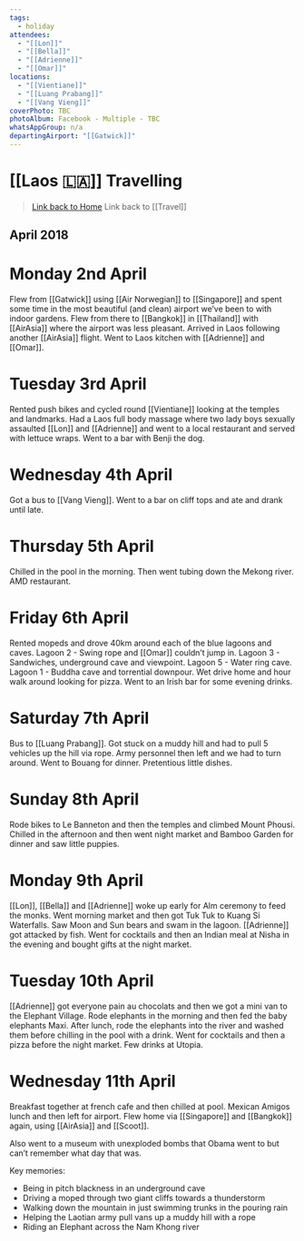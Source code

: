 ```yaml
---
tags:
  - holiday
attendees:
  - "[[Lon]]"
  - "[[Bella]]"
  - "[[Adrienne]]"
  - "[[Omar]]"
locations:
  - "[[Vientiane]]"
  - "[[Luang Prabang]]"
  - "[[Vang Vieng]]"
coverPhoto: TBC
photoAlbum: Facebook - Multiple - TBC
whatsAppGroup: n/a
departingAirport: "[[Gatwick]]"
---
```

# [[Laos 🇱🇦]] Travelling

> [Link back to Home](obsidian://open?vault=Personal%20Notes&file=000%20Index)
> Link back to [[Travel]]

## April 2018

# Monday 2nd April

Flew from [[Gatwick]] using [[Air Norwegian]] to [[Singapore]] and spent some time in the most beautiful (and clean) airport we’ve been to with indoor gardens. Flew from there to [[Bangkok]] in [[Thailand]] with [[AirAsia]] where the airport was less pleasant. Arrived in Laos following another [[AirAsia]] flight. Went to Laos kitchen with [[Adrienne]] and [[Omar]].

# Tuesday 3rd April

Rented push bikes and cycled round [[Vientiane]] looking at the temples and landmarks. Had a Laos full body massage where two lady boys sexually assaulted [[Lon]] and [[Adrienne]] and went to a local restaurant and served with lettuce wraps. Went to a bar with Benji the dog.

# Wednesday 4th April

Got a bus to [[Vang Vieng]]. Went to a bar on cliff tops and ate and drank until late.

# Thursday 5th April

Chilled in the pool in the morning. Then went tubing down the Mekong river. AMD restaurant.

# Friday 6th April

Rented mopeds and drove 40km around each of the blue lagoons and caves. Lagoon 2 - Swing rope and [[Omar]] couldn’t jump in. Lagoon 3 - Sandwiches, underground cave and viewpoint. Lagoon 5 - Water ring cave. Lagoon 1 - Buddha cave and torrential downpour. Wet drive home and hour walk around looking for pizza. Went to an Irish bar for some evening drinks.

# Saturday 7th April

Bus to [[Luang Prabang]]. Got stuck on a muddy hill and had to pull 5 vehicles up the hill via rope. Army personnel then left and we had to turn around. Went to Bouang for dinner. Pretentious little dishes.

# Sunday 8th April

Rode bikes to Le Banneton and then the temples and climbed Mount Phousi. Chilled in the afternoon and then went night market and Bamboo Garden for dinner and saw little puppies.

# Monday 9th April

[[Lon]], [[Bella]] and [[Adrienne]] woke up early for Alm ceremony to feed the monks. Went morning market and then got Tuk Tuk to Kuang Si Waterfalls. Saw Moon and Sun bears and swam in the lagoon. [[Adrienne]] got attacked by fish. Went for cocktails and then an Indian meal at Nisha in the evening and bought gifts at the night market.

# Tuesday 10th April

[[Adrienne]] got everyone pain au chocolats and then we got a mini van to the Elephant Village. Rode elephants in the morning and then fed the baby elephants Maxi. After lunch, rode the elephants into the river and washed them before chilling in the pool with a drink. Went for cocktails and then a pizza before the night market. Few drinks at Utopia.

# Wednesday 11th April

Breakfast together at french cafe and then chilled at pool. Mexican Amigos lunch and then left for airport. Flew home via [[Singapore]] and [[Bangkok]] again, using [[AirAsia]] and [[Scoot]].

Also went to a museum with unexploded bombs that Obama went to but can’t remember what day that was.


Key memories:
- Being in pitch blackness in an underground cave
- Driving a moped through two giant cliffs towards a thunderstorm
- Walking down the mountain in just swimming trunks in the pouring rain
- Helping the Laotian army pull vans up a muddy hill with a rope
- Riding an Elephant across the Nam Khong river